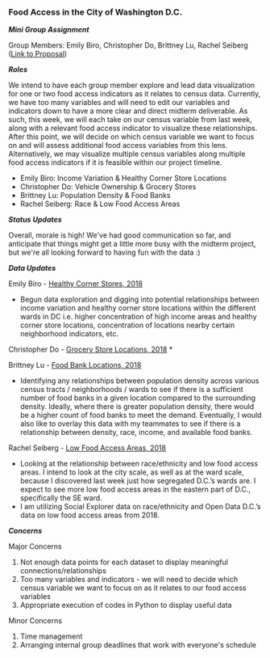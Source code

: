 ### Food Access in the City of Washington D.C. ###
***Mini Group Assignment***

Group Members: Emily Biro, Christopher Do, Brittney Lu, Rachel Seiberg ([Link to Proposal](https://github.com/rseiberg/food_access_dc/blob/main/Group%20Assignments/readme_group%20assignment%201_project%20proposal.md))

***Roles***

We intend to have each group member explore and lead data visualization for one or two food access indicators as it relates to census data. Currently, we have too many variables and will need to edit our variables and indicators down to have a more clear and direct midterm deliverable. As such, this week, we will each take on our census variable from last week, along with a relevant food access indicator to visualize these relationships. After this point, we will decide on which census variable we want to focus on and will assess additional food access variables from this lens. Alternatively, we may visualize multiple census variables along multiple food access indicators if it is feasible within our project timeline.
* Emily Biro: Income Variation & Healthy Corner Store Locations
* Christopher Do: Vehicle Ownership & Grocery Stores
* Brittney Lu: Population Density & Food Banks
* Rachel Seiberg: Race & Low Food Access Areas

***Status Updates***

Overall, morale is high! We've had good communication so far, and anticipate that things might get a little more busy with the midterm project, but we're all looking forward to having fun with the data :)

***Data Updates***

Emily Biro - [Healthy Corner Stores, 2018](https://opendata.dc.gov/datasets/DCGIS::healthy-corner-stores/explore?location=38.890899%2C-77.026467%2C12.53)
* Begun data exploration and digging into potential relationships between income variation and healthy corner store locations within the different wards in DC i.e. higher concentration of high income areas and healthy corner store locations, concentration of locations nearby certain neighborhood indicators, etc.

Christopher Do - [Grocery Store Locations, 2018](https://opendata.dc.gov/datasets/DCGIS::grocery-store-locations/about)
*   

Brittney Lu - [Food Bank Locations, 2018](https://opendata.dc.gov/datasets/DCGIS::joyful-food-market/explore?location=38.890868%2C-77.026467%2C12.53)
* Identifying any relationships between population density across various census tracts / neighborhoods / wards to see if there is a sufficient number of food banks in a given location compared to the surrounding density. Ideally, where there is greater population density, there would be a higher count of food banks to meet the demand. Eventually, I would also like to overlay this data with my teammates to see if there is a relationship between density, race, income, and available food banks. 

Rachel Seiberg - [Low Food Access Areas, 2018](https://opendata.dc.gov/datasets/DCGIS::low-food-access-areas/explore?location=38.890868%2C-77.026467%2C12.53)
* Looking at the relationship between race/ethnicity and low food access areas. I intend to look at the city scale, as well as at the ward scale, because I discovered last week just how segregated D.C.’s wards are. I expect to see more low food access areas in the eastern part of D.C., specifically the SE ward.
* I am utilizing Social Explorer data on race/ethnicity and Open Data D.C.’s data on low food access areas from 2018. 

***Concerns***

Major Concerns
1. Not enough data points for each dataset to display meaningful connections/relationships 
2. Too many variables and indicators - we will need to decide which census variable we want to focus on as it relates to our food access variables
3. Appropriate execution of codes in Python to display useful data

Minor Concerns
1. Time management
2. Arranging internal group deadlines that work with everyone's schedule
